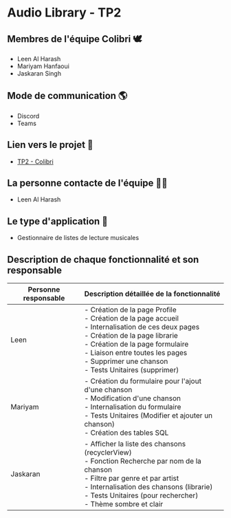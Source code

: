 # Audio Library - TP2 

## Membres de l'équipe Colibri 🕊
- Leen Al Harash
- Mariyam Hanfaoui
- Jaskaran Singh

## Mode de communication 🌎
- Discord
- Teams

## Lien vers le projet 🔗
- [TP2 - Colibri](https://git.dti.crosemont.quebec/lal/tp2-colibri)

## La personne contacte de l'équipe 🙎‍♀️
- Leen Al Harash

## Le type d'application 📱
- Gestionnaire de listes de lecture musicales

## Description de chaque fonctionnalité et son responsable 
| Personne responsable | Description détaillée de la fonctionnalité |
| ------------- | ------------- |
| Leen | - Création de la page Profile<br/> - Création de la page accueil<br /> - Internalisation de ces deux pages<br/> - Création de la page librarie<br /> - Création de la page formulaire<br/> - Liaison entre toutes les pages<br/> - Supprimer une chanson<br /> - Tests Unitaires (supprimer)|
| Mariyam | - Création du formulaire pour l'ajout d'une chanson <br/> - Modification d'une chanson<br /> - Internalisation du formulaire<br /> - Tests Unitaires (Modifier et ajouter un chanson)<br /> - Création des tables SQL|
| Jaskaran | - Afficher la liste des chansons (recyclerView)<br /> - Fonction Recherche par nom de la chanson<br /> - Filtre par genre et par artist<br /> - Internalisation des chansons (librarie)<br /> - Tests Unitaires (pour rechercher)<br /> - Thème sombre et clair|